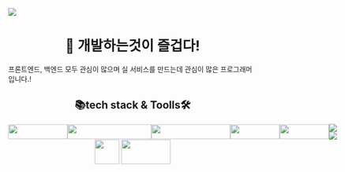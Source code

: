 <img src="https://capsule-render.vercel.app/api?type=waving&color=auto&height=200&section=header&text=NoTaeHyeon&fontSize=90" />

<div align="center""> 
  <h1>👀 개발하는것이 즐겁다!</h1>
</div>
프론트엔드, 백엔드 모두 관심이 많으며 실 서비스를 만드는데 관심이 많은 프로그래머입니다.!

<div align="center">
  <h2>📚tech stack & Toolls🛠</h2>

<!-- README.md -->
<div style="display: flex; align-items: center;">
  <img src="https://img.shields.io/badge/java-007396?style=for-the-badge&logo=java&logoColor=white" width="120" height="30" />
  <img src="https://img.shields.io/badge/oracle SQL-F80000?style=for-the-badge&logo=oracle&logoColor=white" width="170" height="30" />
  <img src="https://img.shields.io/badge/springBoot-6DB33F?style=for-the-badge&logo=springboot&logoColor=white" width="160" height="30" />
  <img src="https://img.shields.io/badge/spring-6DB33F?style=for-the-badge&logo=spring&logoColor=white" width="100" height="30" />
  <img src="https://img.shields.io/badge/HTML5-E34F26?style=flat-square&logo=html5&logoColor=white" width="100" height="30" />
    <div align="center">
    
<img src="https://img.shields.io/badge/intellij idea-000000?style=for-the-badge&logo=intellijidea&logoColor=fffffff"> 
<img src="https://img.shields.io/badge/github-181717?style=for-the-badge&logo=github&logoColor=white">

  </div>
</div>




<div>
  <img src="https://img.shields.io/badge/w.nth1222@gmail.com-EA4335?style=for-the-badge&logo=gmail&logoColor=ffffff" width=auto; height="50" />
  
  <a href="https://instagram.com/notae__o_o/">
    <img src="http://img.shields.io/badge/-Instagram-black?style=flat&logo=Instagram&link=https://instagram.com/notae__o_o/" width="100" height="50" />
  </a>
</div>



